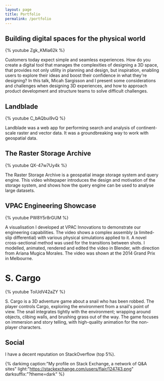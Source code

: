 ```yaml
---
layout: page
title: Portfolio
permalink: /portfolio
---
```


## Building digital spaces for the physical world

{% youtube Zgk_KMia62k %}

Customers today expect simple and seamless experiences. How do you create a digital tool that manages the complexities of designing a 3D space, that provides not only utility in planning and design, but inspiration, enabling users to explore their ideas and boost their confidence in what they're designing? In this talk, Micah Sargisson and I present some considerations and challenges when designing 3D experiences, and how to approach product development and structure teams to solve difficult challenges.


## Landblade

{% youtube C_bAQbui9vQ %}

Landblade was a web app for performing search and analysis of continent-scale raster and vector data. It was a groundbreaking way to work with geospatial data.


## The Raster Storage Archive

{% youtube QX-47w7Uy4k %}

The Raster Storage Archive is a geospatial image storage system and query engine. This video whitepaper introduces the design and motivation of the storage system, and shows how the query engine can be used to analyse large datasets.


## VPAC Engineering Showcase

{% youtube PW8Y5r8rGUM %}

A visualisation I developed at VPAC Innovations to demonstrate our engineering capabilities. The video shows a complex assembly (a limited-slip differential) with various physical simulations applied to it. A novel cross-sectional method was used for the transitions between shots. I modelled, animated, rendered and edited the video in Blender, with direction from Ariana Mugica Morales. The video was shown at the 2014 Grand Prix in Melbourne.


# S. Cargo

{% youtube ToiUdV42aZY %}

S. Cargo is a 3D adventure game about a snail who has been robbed. The player controls Cargo, exploring the environment from a snail's point of view. The snail integrates tightly with the environment; wrapping around objects, clibing walls, and brushing grass out of the way. The game focuses on immersion and story telling, with high-quality animation for the non-player characters.


## Social

I have a decent reputation on StackOverflow (top 5%).

{% darkimg caption:"My profile on Stack Exchange, a network of Q&A sites" light:"https://stackexchange.com/users/flair/124743.png" darksuffix:"?theme=dark" %}
